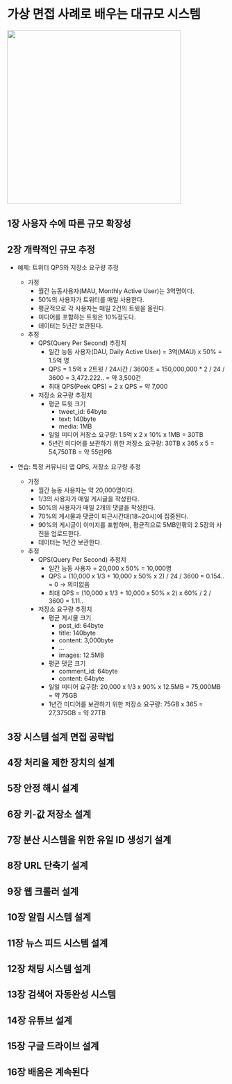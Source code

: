 # 가상 면접 사례로 배우는 대규모 시스템

<img src="https://user-images.githubusercontent.com/81678439/212782585-d008e16b-383b-4362-a8b1-3c48f1b8dd95.jpeg" width="400"/>

## 1장 사용자 수에 따른 규모 확장성

## 2장 개략적인 규모 추정

- 예제: 트위터 QPS와 저장소 요구량 추정
  - 가정
    - 월간 능동사용자(MAU, Monthly Active User)는 3억명이다.
    - 50%의 사용자가 트위터를 매일 사용한다.
    - 평균적으로 각 사용자는 매일 2건의 트윗을 올린다.
    - 미디어를 포함하는 트윗은 10%정도다.
    - 데이터는 5년간 보관된다.
  - 추정
    - QPS(Query Per Second) 추정치
      - 일간 능동 사용자(DAU, Daily Active User) = 3억(MAU) x 50% = 1.5억 명
      - QPS = 1.5억 x 2트윗 / 24시간 / 3600초 = 150,000,000 * 2 / 24 / 3600 = 3,472.222.. = 약 3,500건
      - 최대 QPS(Peek QPS) = 2 x QPS = 약 7,000
    - 저장소 요구량 추정치
      - 평균 트윗 크기
        - tweet_id: 64byte
        - text: 140byte
        - media: 1MB
      - 일일 미디어 저장소 요구량: 1.5억 x 2 x 10% x 1MB = 30TB
      - 5년간 미디어를 보관하기 위한 저장소 요구량: 30TB x 365 x 5 = 54,750TB = 약 55만PB

- 연습: 특정 커뮤니티 앱 QPS, 저장소 요구량 추정
  - 가정
    - 월간 능동 사용자는 약 20,000명이다.
    - 1/3의 사용자가 매일 게시글을 작성한다.
    - 50%의 사용자가 매일 2개의 댓글을 작성한다.
    - 70%의 게시물과 댓글이 퇴근시간대(18~20시)에 집중된다.
    - 90%의 게시글이 이미지를 포함하며, 평균적으로 5MB안팎의 2.5장의 사진을 업로드한다.
    - 데이터는 1년간 보관한다.
  - 추정
    - QPS(Query Per Second) 추정치
      - 일간 능동 사용자 = 20,000 x 50% = 10,000명
      - QPS = (10,000 x 1/3 + 10,000 x 50% x 2) / 24 / 3600 = 0.154.. = 0 -> 의미없음
      - 최대 QPS = (10,000 x 1/3 + 10,000 x 50% x 2) x 60% / 2 / 3600 = 1.11..
    - 저장소 요구량 추정치
      - 평균 게시물 크기
        - post_id: 64byte
        - title: 140byte
        - content: 3,000byte
        - ...
        - images: 12.5MB
      - 평균 댓글 크기
        - comment_id: 64byte
        - content: 64byte
      - 일일 미디어 요구량: 20,000 x 1/3 x 90% x 12.5MB = 75,000MB = 약 75GB
      - 1년간 미디어를 보관하기 위한 저장소 요구량: 75GB x 365 = 27,375GB = 약 27TB

## 3장 시스템 설계 면접 공략법

## 4장 처리율 제한 장치의 설계

## 5장 안정 해시 설계

## 6장 키-값 저장소 설계

## 7장 분산 시스템을 위한 유일 ID 생성기 설계

## 8장 URL 단축기 설계

## 9장 웹 크롤러 설계

## 10장 알림 시스템 설계

## 11장 뉴스 피드 시스템 설계

## 12장 채팅 시스템 설계

## 13장 검색어 자동완성 시스템

## 14장 유튜브 설계

## 15장 구글 드라이브 설계

## 16장 배움은 계속된다
